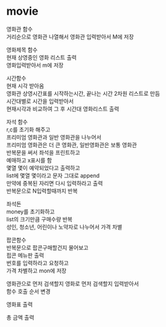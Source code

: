 # movie

영화관 함수<br>
거리순으로 영화관 나열해서 영화관 입력받아서 M에 저장<br>

영화제목 함수<br>
현재 상영중인 영화 리스트 출력<br>
영화입력받아서 m에 저장<br>


시간함수<br>
현재 시각 받아옴<br>
영화관 상영시간표를 시작하는시간, 끝나는 시간 2차원 리스트로 만듬<br>
시간대별로 시간을 입력받아서<br>
현재시각과 비교하여 그 후 시간대 영화리스트 출력<br>

자석 함수<br>
r,c를 초기화 해주고<br>
프리미엄 영화관과 일반 영화관을 나누어서<br>
프리미엄 영화관은 더 큰 영화관, 일반영화관은 보통 영화관<br>
반복문을 써서 좌석을 프린트하고<br>
예매하고 x표시를 함<br>
몇열 몇이 예약되었다고 출력하고<br>
list에 몇열 몇이라고 문자 그대로 append<br>
만약에 중복된 자리면 다시 입력하라고 출력<br>
반복문으로 N입력할때까지 반복<br>

좌석돈 <br>
money를 초기화하고<br>
list의 크기만큼 구매수량 반복<br>
성인, 청소년, 어린이나 노약자로 나누어서 가격 차별<br>


팝콘함수<br>
반복문으로 팝콘구매할건지 물어보고<br>
핍콘 메뉴판 출력<br>
번호를 입력하라고 요청하고<br>
가격 차별하고 mon에 저장<br>

영화관으로 먼저 검색할지 영화로 먼저 검색할지 입력받아서<br>
함수 호출 순서 변경<br>

영화표 출력<br>

총 금액 출력<br>
